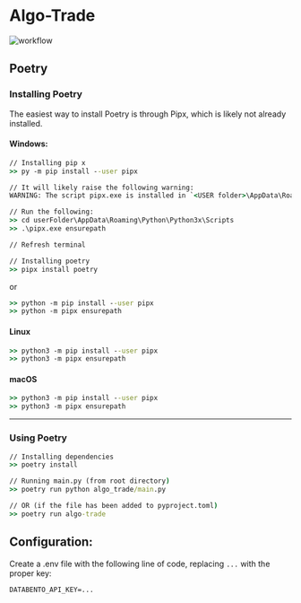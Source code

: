 # Algo-Trade
![workflow](https://github.com/AlgoGators/algo_trade/actions/workflows/tests.yml/badge.svg)

## Poetry
### Installing Poetry
The easiest way to install Poetry is through Pipx, which is likely not already installed.

#### Windows:
```cmd
// Installing pip x
>> py -m pip install --user pipx

// It will likely raise the following warning:
WARNING: The script pipx.exe is installed in `<USER folder>\AppData\Roaming\Python\Python3x\Scripts` which is not on PATH

// Run the following:
>> cd userFolder\AppData\Roaming\Python\Python3x\Scripts
>> .\pipx.exe ensurepath

// Refresh terminal

// Installing poetry
>> pipx install poetry
```

or 

```cmd
>> python -m pip install --user pipx
>> python -m pipx ensurepath
```

#### Linux
```cmd
>> python3 -m pip install --user pipx
>> python3 -m pipx ensurepath
```

#### macOS
```cmd
>> python3 -m pip install --user pipx
>> python3 -m pipx ensurepath
```

---
### Using Poetry
```cmd
// Installing dependencies
>> poetry install

// Running main.py (from root directory)
>> poetry run python algo_trade/main.py

// OR (if the file has been added to pyproject.toml)
>> poetry run algo-trade
```

## Configuration:

Create a .env file with the following line of code, replacing `...` with the proper key:
```.env
DATABENTO_API_KEY=...
```
